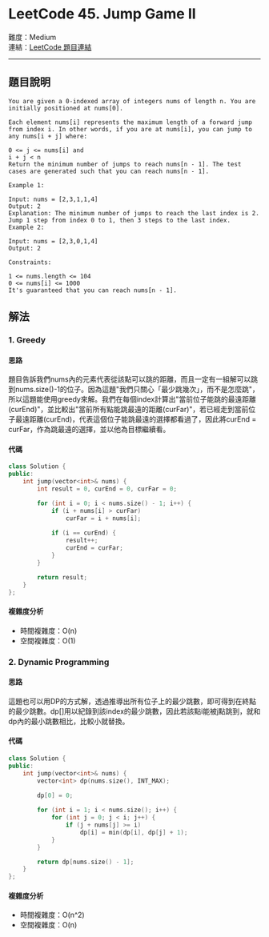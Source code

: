 # LeetCode 45. Jump Game II

難度：Medium  
連結：[LeetCode 題目連結](https://leetcode.com/problems/jump-game-ii/description/)

---

## 題目說明
    
    You are given a 0-indexed array of integers nums of length n. You are initially positioned at nums[0].

    Each element nums[i] represents the maximum length of a forward jump from index i. In other words, if you are at nums[i], you can jump to any nums[i + j] where:

    0 <= j <= nums[i] and
    i + j < n
    Return the minimum number of jumps to reach nums[n - 1]. The test cases are generated such that you can reach nums[n - 1].

    Example 1:

    Input: nums = [2,3,1,1,4]
    Output: 2
    Explanation: The minimum number of jumps to reach the last index is 2. Jump 1 step from index 0 to 1, then 3 steps to the last index.
    Example 2:

    Input: nums = [2,3,0,1,4]
    Output: 2

    Constraints:

    1 <= nums.length <= 104
    0 <= nums[i] <= 1000
    It's guaranteed that you can reach nums[n - 1].

## 解法
### 1. Greedy
#### 思路

題目告訴我們nums內的元素代表從該點可以跳的距離，而且一定有一組解可以跳到nums.size()-1的位子。因為這題"我們只關心「最少跳幾次」，而不是怎麼跳"，所以這題能使用greedy來解。我們在每個index計算出"當前位子能跳的最遠距離(curEnd)"，並比較出"當前所有點能跳最遠的距離(curFar)"，若已經走到當前位子最遠距離(curEnd)，代表這個位子能跳最遠的選擇都看過了，因此將curEnd = curFar，作為跳最遠的選擇，並以他為目標繼續看。
    
#### 代碼

```c++
class Solution {
public:
    int jump(vector<int>& nums) {
        int result = 0, curEnd = 0, curFar = 0;

        for (int i = 0; i < nums.size() - 1; i++) {
            if (i + nums[i] > curFar)
                curFar = i + nums[i];
            
            if (i == curEnd) {
                result++;
                curEnd = curFar;
            }
        }

        return result;
    }
};
```

#### 複雜度分析

- 時間複雜度：O(n)
- 空間複雜度：O(1)

### 2. Dynamic Programming
#### 思路

這題也可以用DP的方式解，透過推導出所有位子上的最少跳數，即可得到在終點的最少跳數。dp[]用以紀錄到該index的最少跳數，因此若該點i能被j點跳到，就和dp內的最小跳數相比，比較小就替換。
    
#### 代碼
```c++
class Solution {
public:
    int jump(vector<int>& nums) {
        vector<int> dp(nums.size(), INT_MAX);

        dp[0] = 0;
        
        for (int i = 1; i < nums.size(); i++) {
            for (int j = 0; j < i; j++) {
                if (j + nums[j] >= i)
                    dp[i] = min(dp[i], dp[j] + 1);
            }
        }

        return dp[nums.size() - 1];
    }
};
```

#### 複雜度分析

- 時間複雜度：O(n^2)
- 空間複雜度：O(n)